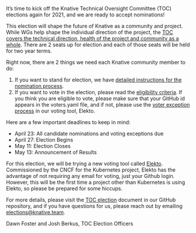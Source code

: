 It’s time to kick off the Knative Technical Oversight Committee (TOC) elections
again for 2021, and we are ready to accept nominations!

This election will shape the future of Knative as a community and project. While
WGs help shape the individual direction of the project, the [TOC covers the
technical direction, health of the project and community as a
whole](https://github.com/knative/community/blob/main/TECH-OVERSIGHT-COMMITTEE.md#charter).
There are 2
seats up for election and each of those seats will be held for two year terms.

Right now, there are 2 things we need each Knative community member to do:

1) If you want to stand for election, we have [detailed instructions for the
nomination
process](https://github.com/knative/community/tree/main/elections/2021-TOC#candidacy-process).
2) If
you want to vote in the election, please read the [eligibility
criteria](https://github.com/knative/community/blob/main/mechanics/TOC.md#voter-eligibility). If you think you are eligible to vote, please make sure that your GitHub id appears
in the voters.yaml file, and if not, please use the [voter exception
process](https://github.com/knative/community/tree/main/elections/2021-TOC)
in our voting tool, Elekto.

Here are a few important deadlines to keep in mind:

- April 23: All candidate nominations and voting exceptions due
- April 27: Election Begins
- May 11: Election Closes
- May 13: Announcement of Results

For this election, we will be trying a new voting tool called [Elekto](https://github.com/elekto-io/elekto).
Commissioned by the CNCF for the Kubernetes project, Elekto has the advantage of
not requiring any email for voting, just your Github login.  However, this will
be the first time a project other than Kubernetes is using Elekto, so please be
prepared for some hiccups.

For more details, please visit the [TOC election](
https://github.com/knative/community/tree/main/elections/2021-TOC) document in
our GitHub repository, and if you have questions for us, please reach out
by emailing elections@knative.team.

Dawn Foster and Josh Berkus, TOC Election Officers

